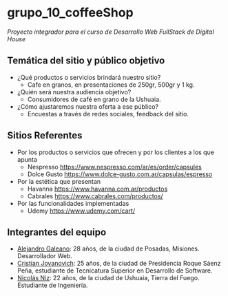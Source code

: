 # grupo_10_coffeeShop

_Proyecto integrador para el curso de Desarrollo Web FullStack de Digital House_

## Temática del sitio y público objetivo 

* ¿Qué productos o servicios brindará nuestro sitio?
  - Cafe en granos, en presentaciones de 250gr, 500gr y 1 kg.
* ¿Quién será nuestra audiencia objetivo?
  - Consumidores de café en grano de la Ushuaia.
* ¿Cómo ajustaremos nuestra oferta a ese público?
  - Encuestas a través de redes sociales, feedback del sitio.
  
  
## Sitios Referentes

* Por los productos o servicios que ofrecen y por los clientes a los que apunta
  - Nespresso https://www.nespresso.com/ar/es/order/capsules
  - Dolce Gusto https://www.dolce-gusto.com.ar/capsulas/espresso
* Por la estética que presentan
  - Havanna https://www.havanna.com.ar/productos
  - Cabrales https://www.cabrales.com/productos/
* Por las funcionalidades implementadas
  - Udemy https://www.udemy.com/cart/
 

## Integrantes del equipo

* [Alejandro Galeano](https://github.com/AG350): 28 años, de la ciudad de Posadas, Misiones. Desarrollador Web.
* [Cristian Jovanovich](https://github.com/cristianjova): 25 años, de la ciudad de Presidencia Roque Sáenz Peña, estudiante de Tecnicatura Superior en Desarrollo de Software.
* [Nicolás Niz](https://github.com/niconiz): 22 años, de la ciudad de Ushuaia, Tierra del Fuego. Estudiante de Ingeniería.
